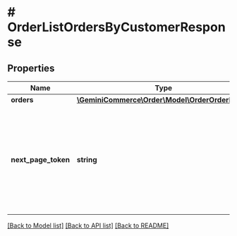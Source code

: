 # # OrderListOrdersByCustomerResponse


## Properties


Name | Type | Description | Notes
------------ | ------------- | ------------- | -------------
**orders**| [**\GeminiCommerce\Order\Model\OrderOrderData[]**](OrderOrderData.md) |   | [optional]
**next_page_token**| **string** | A token that can be sent as &#x60;page_token&#x60; to retrieve the next page. If this field is omitted, there are no subsequent pages.  | [optional]


[[Back to Model list]](../../README.md#models) [[Back to API list]](../../README.md#endpoints) [[Back to README]](../../README.md)